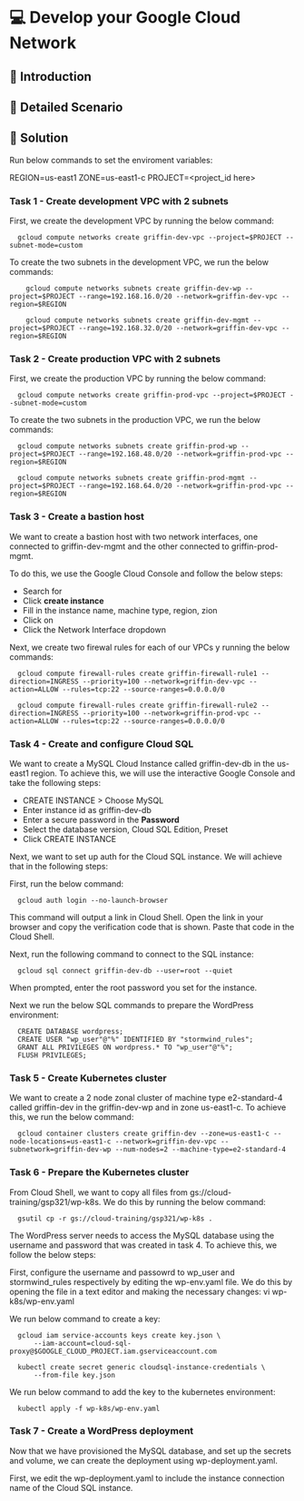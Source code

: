 # 💻 Develop your Google Cloud Network

## 📑 Introduction

## 📃 Detailed Scenario

## 🎯 Solution

Run below commands to set the enviroment variables:

REGION=us-east1
ZONE=us-east1-c
PROJECT=<project_id here>

### Task 1 - Create development VPC with 2 subnets
First, we create the development VPC by running the below command:

      gcloud compute networks create griffin-dev-vpc --project=$PROJECT --subnet-mode=custom

To create the two subnets in the development VPC, we run the below commands:

        gcloud compute networks subnets create griffin-dev-wp --project=$PROJECT --range=192.168.16.0/20 --network=griffin-dev-vpc --region=$REGION

        gcloud compute networks subnets create griffin-dev-mgmt --project=$PROJECT --range=192.168.32.0/20 --network=griffin-dev-vpc --region=$REGION

### Task 2 - Create production VPC with 2 subnets

First, we create the production VPC by running the below command:

      gcloud compute networks create griffin-prod-vpc --project=$PROJECT --subnet-mode=custom

To create the two subnets in the production VPC, we run the below commands:

      gcloud compute networks subnets create griffin-prod-wp --project=$PROJECT --range=192.168.48.0/20 --network=griffin-prod-vpc --region=$REGION
      
      gcloud compute networks subnets create griffin-prod-mgmt --project=$PROJECT --range=192.168.64.0/20 --network=griffin-prod-vpc --region=$REGION

### Task 3 - Create a bastion host
We want to  create a bastion host with two network interfaces, one connected to griffin-dev-mgmt and the other connected to griffin-prod-mgmt.

To do this, we use the Google Cloud Console and follow the below steps:
* Search for
* Click **create instance**
* Fill in the instance name, machine type, region, zion
* Click on
* Click the Network Interface dropdown

Next, we create two firewal rules for each of our VPCs y running the below commands:

      gcloud compute firewall-rules create griffin-firewall-rule1 --direction=INGRESS --priority=100 --network=griffin-dev-vpc --action=ALLOW --rules=tcp:22 --source-ranges=0.0.0.0/0
      
      gcloud compute firewall-rules create griffin-firewall-rule2 --direction=INGRESS --priority=100 --network=griffin-prod-vpc --action=ALLOW --rules=tcp:22 --source-ranges=0.0.0.0/0


### Task 4 - Create and configure Cloud SQL
We want to create a MySQL Cloud Instance called griffin-dev-db in the us-east1 region. To achieve this, we will use the interactive Google Console and take the following steps:
* CREATE INSTANCE > Choose MySQL
* Enter instance id as griffin-dev-db
* Enter a secure password in the **Password**
* Select the database version, Cloud SQL Edition, Preset
* Click CREATE INSTANCE

Next, we want to set up auth for the Cloud SQL instance. We will achieve that in the following steps:

First, run the below command:

      gcloud auth login --no-launch-browser

This command will output a link in Cloud Shell. Open the link in your browser and copy the verification code that is shown. Paste that code in the Cloud Shell.

Next, run the following command to connect to the SQL instance:

      gcloud sql connect griffin-dev-db --user=root --quiet

When prompted, enter the root password you set for the instance.

Next we run the below SQL commands to prepare the WordPress environment:

      CREATE DATABASE wordpress;
      CREATE USER "wp_user"@"%" IDENTIFIED BY "stormwind_rules";
      GRANT ALL PRIVILEGES ON wordpress.* TO "wp_user"@"%";
      FLUSH PRIVILEGES;

### Task 5 - Create Kubernetes cluster
We want to create a 2 node zonal cluster of machine type e2-standard-4 called griffin-dev in the griffin-dev-wp and in zone us-east1-c. To achieve this, we run the below command:

      gcloud container clusters create griffin-dev --zone=us-east1-c --node-locations=us-east1-c --network=griffin-dev-vpc --subnetwork=griffin-dev-wp --num-nodes=2 --machine-type=e2-standard-4

### Task 6 - Prepare the Kubernetes cluster
From Cloud Shell, we want to copy all files from gs://cloud-training/gsp321/wp-k8s. We do this by running the below command:

      gsutil cp -r gs://cloud-training/gsp321/wp-k8s .

The WordPress server needs to access the MySQL database using the username and password that was created in task 4. To achieve this, we follow the below steps:

First, configure the username and passowrd to wp_user and stormwind_rules respectively by editing the wp-env.yaml file. We do this by opening the file in a text editor and making the necessary changes:
       vi wp-k8s/wp-env.yaml

We run below command to create a key:

      gcloud iam service-accounts keys create key.json \
          --iam-account=cloud-sql-proxy@$GOOGLE_CLOUD_PROJECT.iam.gserviceaccount.com
      
      kubectl create secret generic cloudsql-instance-credentials \
          --from-file key.json

We run below command to add the key to the kubernetes environment:

      kubectl apply -f wp-k8s/wp-env.yaml

### Task 7 - Create a WordPress deployment
Now that we have provisioned the MySQL database, and set up the secrets and volume, we can create the deployment using wp-deployment.yaml.

First, we edit the wp-deployment.yaml to include the instance connection name of the Cloud SQL instance.


